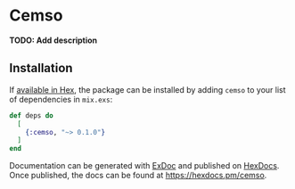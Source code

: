 # Cemso

**TODO: Add description**

## Installation

If [available in Hex](https://hex.pm/docs/publish), the package can be installed
by adding `cemso` to your list of dependencies in `mix.exs`:

```elixir
def deps do
  [
    {:cemso, "~> 0.1.0"}
  ]
end
```

Documentation can be generated with [ExDoc](https://github.com/elixir-lang/ex_doc)
and published on [HexDocs](https://hexdocs.pm). Once published, the docs can
be found at <https://hexdocs.pm/cemso>.

